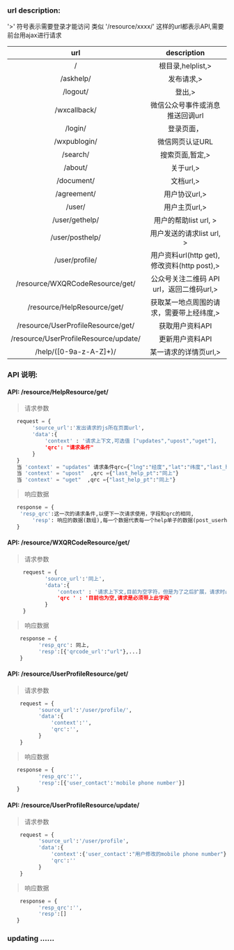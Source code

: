### url description:

'>' 符号表示需要登录才能访问
类似 '/resource/xxxx/' 这样的url都表示API,需要前台用ajax进行请求


|    url                                    |     description                          |
|:-----------------------------------------:|:----------------------------------------:|
| /                                         | 根目录,helplist,>                        |
| /askhelp/                                 | 发布请求,>                               |
| /logout/                                  | 登出,>                                   |
| /wxcallback/                              | 微信公众号事件或消息推送回调url          |
| /login/                                   | 登录页面，                               |
| /wxpublogin/                              | 微信网页认证URL                          |
| /search/                                  | 搜索页面,暂定,>                          |
| /about/                                   | 关于url,>                                |
| /document/                                | 文档url,>                                |
| /agreement/                               | 用户协议url,>                            |
| /user/                                    | 用户主页url,>                            |
| /user/gethelp/                            | 用户的帮助list url, >                    |
| /user/posthelp/                           | 用户发送的请求list url, >                |
| /user/profile/                            | 用户资料url(http get),修改资料(http post),>|
| /resource/WXQRCodeResource/get/           | 公众号关注二维码 API url，返回二维码url,>|
| /resource/HelpResource/get/               | 获取某一地点周围的请求，需要带上经纬度,> |
| /resource/UserProfileResource/get/        | 获取用户资料API                          |
| /resource/UserProfileResource/update/     | 更新用户资料API                              |
| /help/([0-9a-z-A-Z]+)/                    | 某一请求的详情页url,>                    |

### API 说明:

####  API: /resource/HelpResource/get/ 

> 请求参数

```python
   request = {
        'source_url':'发出请求的js所在页面url',
        'data':{
            'context' : '请求上下文,可选值 ["updates","upost","uget"],
            'qrc': "请求条件"
        }
   }     
   当 'context' = "updates" 请求条件qrc={"lng":"经度","lat":"纬度","last_help_pt":"上次请求返回数据中最后一个help单子的posttime,等于0时表式返回最新的数据"}
   当 'context' = "upost"  ,qrc ={"last_help_pt":"同上"}
   当 'context' = "uget"  ,qrc ={"last_help_pt":"同上"}
```
> 响应数据

```python
   response = {
	'resp_qrc':这一次的请求条件,以便下一次请求使用，字段和qrc的相同,
        'resp': 响应的数据(数组),每一个数据代表每一个help单子的数据(post_userheadimgurl,helpcontent,helpstate,helprewad,post_username,helpremark)
   }
```



#### API:  /resource/WXQRCodeResource/get/

> 请求参数

```python
     request = {
            'source_url':'同上',
            'data':{
                'context' : '请求上下文,目前为空字符，但是为了之后扩展，请求时必须带上此字段，
                'qrc ' : '目前也为空,请求是必须带上此字段'
            }
     }
```

> 响应数据

``` python 
    response = {
          'resp_qrc': 同上,
          'resp':[{'qrcode_url':"url"},...]
    }
```

#### API: /resource/UserProfileResource/get/

> 请求参数

```python
    request = {
          'source_url':'/user/profile/',
          'data':{
              'context':'',
              'qrc':'',
          }
    }
```

> 响应数据

```python
   response = {
          'resp_qrc':'',
          'resp':[{'user_contact':'mobile phone number'}]
   }
```

#### API: /resource/UserProfileResource/update/

> 请求参数

```python
    request = {
          'source_url':'/user/profile',
          'data':{
              'context':{'user_contact':"用户修改的mobile phone number"},
              'qrc':''
          }
    }
```

> 响应数据

```python
    response = {
          'resp_qrc':'',
          'resp':[]
   }

```
### updating ......
